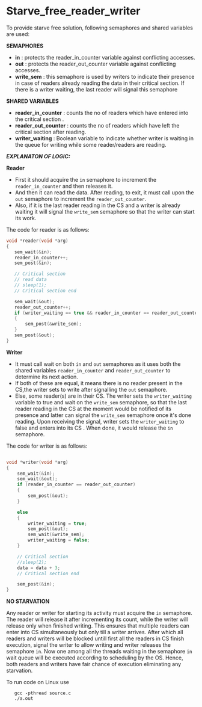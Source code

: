 # Starve_free_reader_writer

To provide starve free solution, following semaphores and shared variables are used:

**SEMAPHORES**

- **in** : protects the reader_in_counter variable against conflicting accesses.
- **out** : protects the reader_out_counter variable against conflicting accesses.
- **write_sem** : this semaphore is used by writers to indicate their presence in case of readers already reading the data in their critical section. If there is a writer waiting, the last reader will signal this semaphore

**SHARED VARIABLES**

- **reader_in_counter** : counts the no of readers which have entered into the critical section .
- **reader_out_counter** : counts the no of readers which have left the critical section after reading.
- **writer_waiting** : Boolean variable to indicate whether writer is waiting in the queue for writing while some reader/readers are reading.

**_EXPLANATON OF LOGIC:_**

**Reader**

- First it should acquire the `in` semaphore to increment the `reader_in_counter` and then releases it.
- And then it can read the data. After reading, to exit, it must call upon the `out` semaphore to increment the `reader_out_counter`.
- Also, if it is the last reader reading in the CS and a writer is already waiting it will signal the `write_sem` semaphore so that the writer can start its work.

The code for reader is as follows:

```c
void *reader(void *arg)
{
   sem_wait(&in);
   reader_in_counter++;
   sem_post(&in);

   // Critical section
   // read data
   // sleep(1);
   // Critical section end

   sem_wait(&out);
   reader_out_counter++;
   if (writer_waiting == true && reader_in_counter == reader_out_counter)
   {
       sem_post(&write_sem);
   }
   sem_post(&out);
}

```

**Writer**

- It must call wait on both `in` and `out` semaphores as it uses both the shared variables `reader_in_counter` and `reader_out_counter` to determine its next action.
- If both of these are equal, it means there is no reader present in the CS,the writer sets to write after signalling the `out` semaphore.
- Else, some reader(s) are in their CS. The writer sets the `writer_waiting` variable to true and wait on the `write_sem` semaphore, so that the last reader reading in the CS at the moment would be notified of its presence and latter can signal the `write_sem` semaphore once it's done reading. Upon receiving the signal, writer sets the `writer_waiting` to false and enters into its CS . When done, it would release the `in` semaphore.

The code for writer is as follows:

```c

void *writer(void *arg)
{
    sem_wait(&in);
    sem_wait(&out);
    if (reader_in_counter == reader_out_counter)
    {
        sem_post(&out);
    }

    else
    {
        writer_waiting = true;
        sem_post(&out);
        sem_wait(&write_sem);
        writer_waiting = false;
    }

    // Critical section
    //sleep(2);
    data = data + 3;
    // Critical section end

    sem_post(&in);
}
```

**NO STARVATION**

Any reader or writer for starting its activity must acquire the `in` semaphore. The reader will release it after incrementing its count, while the writer will release only when finished writing. This ensures that multiple readers can enter into CS simultaneously but only till a writer arrives. After which all readers and writers will be blocked untill first all the readers in CS finish execution, signal the writer to allow writing and writer releases the semaphore `in`. Now one among all the threads waiting in the semaphore `in` wait queue will be executed according to scheduling by the OS. Hence, both readers and writers have fair chance of execution eliminating any starvation.

To run code on Linux use
```
   gcc -pthread source.c
   ./a.out
```

